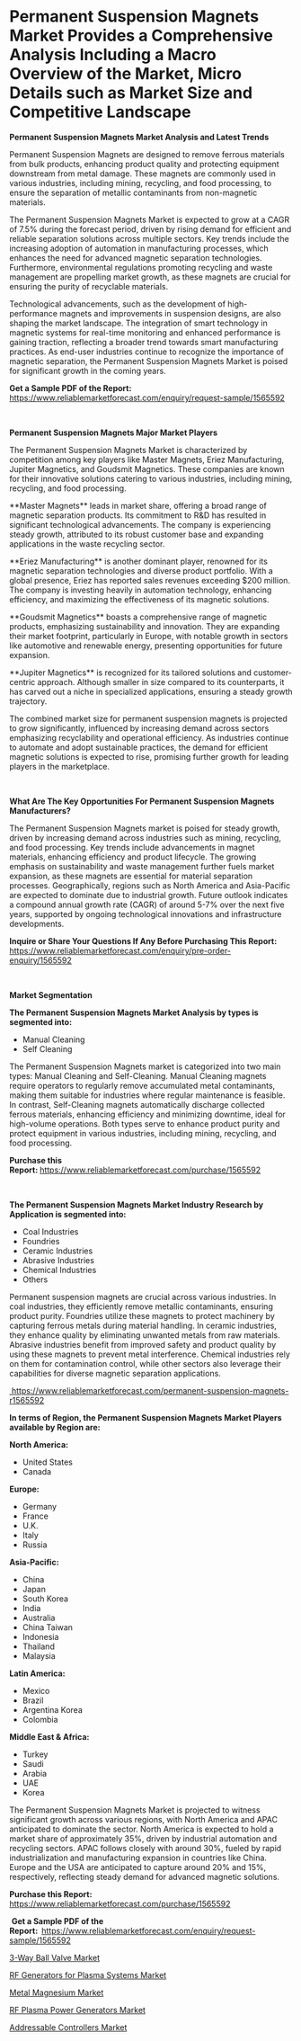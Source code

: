 <p><h1>Permanent Suspension Magnets Market Provides a Comprehensive Analysis Including a Macro Overview of the Market, Micro Details such as Market Size and Competitive Landscape</h1></p><p><strong>Permanent Suspension Magnets Market Analysis and Latest Trends</strong></p>
<p><p>Permanent Suspension Magnets are designed to remove ferrous materials from bulk products, enhancing product quality and protecting equipment downstream from metal damage. These magnets are commonly used in various industries, including mining, recycling, and food processing, to ensure the separation of metallic contaminants from non-magnetic materials.</p><p>The Permanent Suspension Magnets Market is expected to grow at a CAGR of 7.5% during the forecast period, driven by rising demand for efficient and reliable separation solutions across multiple sectors. Key trends include the increasing adoption of automation in manufacturing processes, which enhances the need for advanced magnetic separation technologies. Furthermore, environmental regulations promoting recycling and waste management are propelling market growth, as these magnets are crucial for ensuring the purity of recyclable materials.</p><p>Technological advancements, such as the development of high-performance magnets and improvements in suspension designs, are also shaping the market landscape. The integration of smart technology in magnetic systems for real-time monitoring and enhanced performance is gaining traction, reflecting a broader trend towards smart manufacturing practices. As end-user industries continue to recognize the importance of magnetic separation, the Permanent Suspension Magnets Market is poised for significant growth in the coming years.</p></p>
<p><strong>Get a Sample PDF of the Report:&nbsp;</strong> <a href="https://www.reliablemarketforecast.com/enquiry/request-sample/1565592?utm_campaign=3445&utm_medium=2&utm_source=Github&utm_content=ia&utm_term=31032025&utm_id=permanent-suspension-magnets">https://www.reliablemarketforecast.com/enquiry/request-sample/1565592</a></p>
<p>&nbsp;</p>
<p><strong>Permanent Suspension Magnets Major Market Players</strong></p>
<p><p>The Permanent Suspension Magnets Market is characterized by competition among key players like Master Magnets, Eriez Manufacturing, Jupiter Magnetics, and Goudsmit Magnetics. These companies are known for their innovative solutions catering to various industries, including mining, recycling, and food processing.</p><p>**Master Magnets** leads in market share, offering a broad range of magnetic separation products. Its commitment to R&D has resulted in significant technological advancements. The company is experiencing steady growth, attributed to its robust customer base and expanding applications in the waste recycling sector.</p><p>**Eriez Manufacturing** is another dominant player, renowned for its magnetic separation technologies and diverse product portfolio. With a global presence, Eriez has reported sales revenues exceeding $200 million. The company is investing heavily in automation technology, enhancing efficiency, and maximizing the effectiveness of its magnetic solutions.</p><p>**Goudsmit Magnetics** boasts a comprehensive range of magnetic products, emphasizing sustainability and innovation. They are expanding their market footprint, particularly in Europe, with notable growth in sectors like automotive and renewable energy, presenting opportunities for future expansion.</p><p>**Jupiter Magnetics** is recognized for its tailored solutions and customer-centric approach. Although smaller in size compared to its counterparts, it has carved out a niche in specialized applications, ensuring a steady growth trajectory.</p><p>The combined market size for permanent suspension magnets is projected to grow significantly, influenced by increasing demand across sectors emphasizing recyclability and operational efficiency. As industries continue to automate and adopt sustainable practices, the demand for efficient magnetic solutions is expected to rise, promising further growth for leading players in the marketplace.</p></p>
<p>&nbsp;</p>
<p><strong>What Are The Key Opportunities For Permanent Suspension Magnets Manufacturers?</strong></p>
<p><p>The Permanent Suspension Magnets market is poised for steady growth, driven by increasing demand across industries such as mining, recycling, and food processing. Key trends include advancements in magnet materials, enhancing efficiency and product lifecycle. The growing emphasis on sustainability and waste management further fuels market expansion, as these magnets are essential for material separation processes. Geographically, regions such as North America and Asia-Pacific are expected to dominate due to industrial growth. Future outlook indicates a compound annual growth rate (CAGR) of around 5-7% over the next five years, supported by ongoing technological innovations and infrastructure developments.</p></p>
<p><strong>Inquire or Share Your Questions If Any Before Purchasing This Report:</strong> <a href="https://www.reliablemarketforecast.com/enquiry/pre-order-enquiry/1565592?utm_campaign=3445&utm_medium=2&utm_source=Github&utm_content=ia&utm_term=31032025&utm_id=permanent-suspension-magnets">https://www.reliablemarketforecast.com/enquiry/pre-order-enquiry/1565592</a></p>
<p>&nbsp;</p>
<p><strong>Market Segmentation</strong></p>
<p><strong>The Permanent Suspension Magnets Market Analysis by types is segmented into:</strong></p>
<p><ul><li>Manual Cleaning</li><li>Self Cleaning</li></ul></p>
<p><p>The Permanent Suspension Magnets market is categorized into two main types: Manual Cleaning and Self-Cleaning. Manual Cleaning magnets require operators to regularly remove accumulated metal contaminants, making them suitable for industries where regular maintenance is feasible. In contrast, Self-Cleaning magnets automatically discharge collected ferrous materials, enhancing efficiency and minimizing downtime, ideal for high-volume operations. Both types serve to enhance product purity and protect equipment in various industries, including mining, recycling, and food processing.</p></p>
<p><strong>Purchase this Report:&nbsp;</strong><a href="https://www.reliablemarketforecast.com/purchase/1565592?utm_campaign=3445&utm_medium=2&utm_source=Github&utm_content=ia&utm_term=31032025&utm_id=permanent-suspension-magnets">https://www.reliablemarketforecast.com/purchase/1565592</a></p>
<p>&nbsp;</p>
<p><strong>The Permanent Suspension Magnets Market Industry Research by Application is segmented into:</strong></p>
<p><ul><li>Coal Industries</li><li>Foundries</li><li>Ceramic Industries</li><li>Abrasive Industries</li><li>Chemical Industries</li><li>Others</li></ul></p>
<p><p>Permanent suspension magnets are crucial across various industries. In coal industries, they efficiently remove metallic contaminants, ensuring product purity. Foundries utilize these magnets to protect machinery by capturing ferrous metals during material handling. In ceramic industries, they enhance quality by eliminating unwanted metals from raw materials. Abrasive industries benefit from improved safety and product quality by using these magnets to prevent metal interference. Chemical industries rely on them for contamination control, while other sectors also leverage their capabilities for diverse magnetic separation applications.</p></p>
<p><a href="https://www.reliablemarketforecast.com/permanent-suspension-magnets-r1565592?utm_campaign=3445&utm_medium=2&utm_source=Github&utm_content=ia&utm_term=31032025&utm_id=permanent-suspension-magnets">&nbsp;https://www.reliablemarketforecast.com/permanent-suspension-magnets-r1565592</a></p>
<p><strong>In terms of Region, the Permanent Suspension Magnets Market Players available by Region are:</strong></p>
<p>
    <p> <strong> North America: </strong>
        <ul>
            <li>United States</li>
            <li>Canada</li>
        </ul>
        </p> 
    <p> <strong> Europe: </strong>
        <ul>
            <li>Germany</li>
            <li>France</li>
            <li>U.K.</li>
            <li>Italy</li>
            <li>Russia</li>
        </ul>
        </p> 
    <p> <strong> Asia-Pacific: </strong>
        <ul>
            <li>China</li>
            <li>Japan</li>
            <li>South Korea</li>
            <li>India</li>
            <li>Australia</li>
            <li>China Taiwan</li>
            <li>Indonesia</li>
            <li>Thailand</li>
            <li>Malaysia</li>
        </ul>
        </p> 
    <p> <strong> Latin America: </strong>
        <ul>
            <li>Mexico</li>
            <li>Brazil</li>
            <li>Argentina Korea</li>
            <li>Colombia</li>
        </ul>
        </p> 
    <p> <strong> Middle East & Africa: </strong>
        <ul>
            <li>Turkey</li>
            <li>Saudi</li>
            <li>Arabia</li>
            <li>UAE</li>
            <li>Korea</li>
        </ul>
    </p>
    </p>
<p><p>The Permanent Suspension Magnets Market is projected to witness significant growth across various regions, with North America and APAC anticipated to dominate the sector. North America is expected to hold a market share of approximately 35%, driven by industrial automation and recycling sectors. APAC follows closely with around 30%, fueled by rapid industrialization and manufacturing expansion in countries like China. Europe and the USA are anticipated to capture around 20% and 15%, respectively, reflecting steady demand for advanced magnetic solutions.</p></p>
<p><strong>Purchase this Report: </strong><a href="https://www.reliablemarketforecast.com/purchase/1565592?utm_campaign=3445&utm_medium=2&utm_source=Github&utm_content=ia&utm_term=31032025&utm_id=permanent-suspension-magnets">https://www.reliablemarketforecast.com/purchase/1565592</a></p>
<p>&nbsp;<strong>Get a Sample PDF of the Report:&nbsp;&nbsp;</strong><a href="https://www.reliablemarketforecast.com/enquiry/request-sample/1565592?utm_campaign=3445&utm_medium=2&utm_source=Github&utm_content=ia&utm_term=31032025&utm_id=permanent-suspension-magnets">https://www.reliablemarketforecast.com/enquiry/request-sample/1565592</a></p>
<p><strong></strong></p>
<p><p><a href="https://www.linkedin.com/pulse/exploring-3-way-ball-valve-market-dynamics-revenue-analysis-2e44f?utm_campaign=3445&utm_medium=2&utm_source=Github&utm_content=ia&utm_term=31032025&utm_id=permanent-suspension-magnets">3-Way Ball Valve Market</a></p><p><a href="https://www.linkedin.com/pulse/rf-generators-plasma-systems-market-projected-significant-growth-qniwf?utm_campaign=3445&utm_medium=2&utm_source=Github&utm_content=ia&utm_term=31032025&utm_id=permanent-suspension-magnets">RF Generators for Plasma Systems Market</a></p><p><a href="https://github.com/guyotkiferhi/Market-Research-Report-List-1/blob/main/metal-magnesium-market.md?utm_campaign=3445&utm_medium=2&utm_source=Github&utm_content=ia&utm_term=31032025&utm_id=permanent-suspension-magnets">Metal Magnesium Market</a></p><p><a href="https://www.linkedin.com/pulse/unlocking-growth-potential-strategic-analysis-rf-plasma-power-bnnbf?utm_campaign=3445&utm_medium=2&utm_source=Github&utm_content=ia&utm_term=31032025&utm_id=permanent-suspension-magnets">RF Plasma Power Generators Market</a></p><p><a href="https://www.linkedin.com/pulse/addressable-controllers-market-analysis-size-share-sales-ax5wf?utm_campaign=3445&utm_medium=2&utm_source=Github&utm_content=ia&utm_term=31032025&utm_id=permanent-suspension-magnets">Addressable Controllers Market</a></p></p>